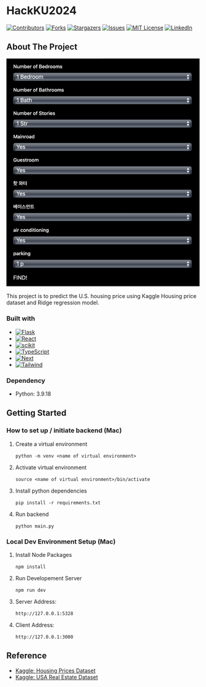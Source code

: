 # HackKU2024

[![Contributors][contributors-shield]][contributors-url]
[![Forks][forks-shield]][forks-url]
[![Stargazers][stars-shield]][stars-url]
[![Issues][issues-shield]][issues-url]
[![MIT License][license-shield]][license-url]
[![LinkedIn][linkedin-shield]][linkedin-url]

## About The Project

![Product Screen Shot][product-screenshot]

This project is to predict the U.S. housing price using Kaggle Housing price dataset and Ridge regression model.

### Built with
* [![Flask][Flask.js]][Flask-url]
* [![React][React.js]][React-url]
* [![scikit][scikit.js]][scikit-url]
* [![TypeScript][TypeScript.js]][TypeScript-url]
* [![Next][Next.js]][Next-url]
* [![Tailwind][Tailwind.js]][Tailwind-url]

### Dependency
- Python: 3.9.18

## Getting Started
### How to set up / initiate backend (Mac)

1. Create a virtual environment
   ```
   python -m venv <name of virtual environment>
   ```
2. Activate virtual environment
   ```
   source <name of virtual environment>/bin/activate
   ```
3. Install python dependencies
    ```
    pip install -r requirements.txt
    ```
4. Run backend
    ```
    python main.py
    ```


### Local Dev Environment Setup (Mac)

1. Install Node Packages

   ```
   npm install
   ```

2. Run Developement Server

   ```
   npm run dev
   ```

3. Server Address:

   ```
   http://127.0.0.1:5328
   ```

4. Client Address:
   ```
   http://127.0.0.1:3000
   ```


## Reference
- [Kaggle: Housing Prices Dataset](https://www.kaggle.com/datasets/yasserh/housing-prices-dataset)
- [Kaggle: USA Real Estate Dataset](https://www.kaggle.com/datasets/ahmedshahriarsakib/usa-real-estate-dataset)

<!-- MARKDOWN LINKS & IMAGES -->
[contributors-shield]: https://img.shields.io/github/contributors/2starwook/HackKU-2024-LOOH.svg?style=for-the-badge
[contributors-url]: https://github.com/2starwook/HackKU-2024-LOOH/graphs/contributors
[forks-shield]: https://img.shields.io/github/forks/2starwook/HackKU-2024-LOOH.svg?style=for-the-badge
[forks-url]: https://github.com/2starwook/HackKU-2024-LOOH/network/members
[stars-shield]: https://img.shields.io/github/stars/2starwook/HackKU-2024-LOOH.svg?style=for-the-badge
[stars-url]: https://github.com/2starwook/HackKU-2024-LOOH/stargazers
[issues-shield]: https://img.shields.io/github/issues/2starwook/HackKU-2024-LOOH.svg?style=for-the-badge
[issues-url]: https://github.com/2starwook/HackKU-2024-LOOH/issues
[license-shield]: https://img.shields.io/github/license/2starwook/HackKU-2024-LOOH.svg?style=for-the-badge
[license-url]: https://github.com/2starwook/HackKU-2024-LOOH/blob/master/LICENSE.txt
[linkedin-shield]: https://img.shields.io/badge/-LinkedIn-black.svg?style=for-the-badge&logo=linkedin&colorB=555
[linkedin-url]: https://www.linkedin.com/in/seonguk-isaac-lee/
[product-screenshot]: static/screenshot.png

[Flask.js]: https://img.shields.io/badge/Flask-000000?style=for-the-badge&logo=flask&logoColor=white
[Flask-url]: https://flask.palletsprojects.com
[React.js]: https://img.shields.io/badge/React-20232A?style=for-the-badge&logo=react&logoColor=61DAFB
[React-url]: https://reactjs.org
[scikit.js]: https://img.shields.io/badge/scikit_learn-F7931E?style=for-the-badge&logo=scikit-learn&logoColor=white
[scikit-url]: https://scikit-learn.org
[TypeScript.js]: https://img.shields.io/badge/TypeScript-007ACC?style=for-the-badge&logo=typescript&logoColor=white
[TypeScript-url]: https://www.typescriptlang.org
[Tailwind.js]: https://img.shields.io/badge/Tailwind_CSS-38B2AC?style=for-the-badge&logo=tailwind-css&logoColor=white
[Tailwind-url]: https://tailwindcss.com
[Next.js]: https://img.shields.io/badge/next.js-000000?style=for-the-badge&logo=nextdotjs&logoColor=white
[Next-url]: https://nextjs.org/

